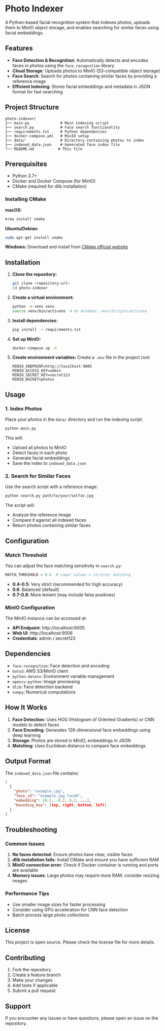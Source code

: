 # Photo Indexer

A Python-based facial recognition system that indexes photos, uploads them to MinIO object storage, and enables searching for similar faces using facial embeddings.

## Features

- **Face Detection & Recognition**: Automatically detects and encodes faces in photos using the `face_recognition` library
- **Cloud Storage**: Uploads photos to MinIO (S3-compatible object storage)
- **Face Search**: Search for photos containing similar faces by providing a reference image
- **Efficient Indexing**: Stores facial embeddings and metadata in JSON format for fast searching

## Project Structure

```
photo-indexer/
├── main.py              # Main indexing script
├── search.py            # Face search functionality
├── requirements.txt     # Python dependencies
├── docker-compose.yml   # MinIO setup
├── data/                # Directory containing photos to index
├── indexed_data.json    # Generated face index file
└── README.md           # This file
```

## Prerequisites

- Python 3.7+
- Docker and Docker Compose (for MinIO)
- CMake (required for dlib installation)

### Installing CMake

**macOS:**
```bash
brew install cmake
```

**Ubuntu/Debian:**
```bash
sudo apt-get install cmake
```

**Windows:**
Download and install from [CMake official website](https://cmake.org/download/)

## Installation

1. **Clone the repository:**
   ```bash
   git clone <repository-url>
   cd photo-indexer
   ```

2. **Create a virtual environment:**
   ```bash
   python -m venv venv
   source venv/bin/activate  # On Windows: venv\Scripts\activate
   ```

3. **Install dependencies:**
   ```bash
   pip install -r requirements.txt
   ```

4. **Set up MinIO:**
   ```bash
   docker-compose up -d
   ```

5. **Create environment variables:**
   Create a `.env` file in the project root:
   ```env
   MINIO_ENDPOINT=http://localhost:9005
   MINIO_ACCESS_KEY=admin
   MINIO_SECRET_KEY=secret123
   MINIO_BUCKET=photos
   ```

## Usage

### 1. Index Photos

Place your photos in the `data/` directory and run the indexing script:

```bash
python main.py
```

This will:
- Upload all photos to MinIO
- Detect faces in each photo
- Generate facial embeddings
- Save the index to `indexed_data.json`

### 2. Search for Similar Faces

Use the search script with a reference image:

```bash
python search.py path/to/your/selfie.jpg
```

The script will:
- Analyze the reference image
- Compare it against all indexed faces
- Return photos containing similar faces

## Configuration

### Match Threshold

You can adjust the face matching sensitivity in `search.py`:

```python
MATCH_THRESHOLD = 0.6  # Lower values = stricter matching
```

- **0.4-0.5**: Very strict (recommended for high accuracy)
- **0.6**: Balanced (default)
- **0.7-0.8**: More lenient (may include false positives)

### MinIO Configuration

The MinIO instance can be accessed at:
- **API Endpoint**: http://localhost:9005
- **Web UI**: http://localhost:9006
- **Credentials**: admin / secret123

## Dependencies

- `face-recognition`: Face detection and encoding
- `boto3`: AWS S3/MinIO client
- `python-dotenv`: Environment variable management
- `opencv-python`: Image processing
- `dlib`: Face detection backend
- `numpy`: Numerical computations

## How It Works

1. **Face Detection**: Uses HOG (Histogram of Oriented Gradients) or CNN models to detect faces
2. **Face Encoding**: Generates 128-dimensional face embeddings using deep learning
3. **Storage**: Photos are stored in MinIO, embeddings in JSON
4. **Matching**: Uses Euclidean distance to compare face embeddings

## Output Format

The `indexed_data.json` file contains:

```json
[
  {
    "photo": "example.jpg",
    "face_id": "example.jpg_face0",
    "embedding": [0.1, -0.2, 0.3, ...],
    "bounding_box": [top, right, bottom, left]
  }
]
```

## Troubleshooting

### Common Issues

1. **No faces detected**: Ensure photos have clear, visible faces
2. **dlib installation fails**: Install CMake and ensure you have sufficient RAM
3. **MinIO connection error**: Check if Docker container is running and ports are available
4. **Memory issues**: Large photos may require more RAM; consider resizing images

### Performance Tips

- Use smaller image sizes for faster processing
- Consider using GPU acceleration for CNN face detection
- Batch process large photo collections

## License

This project is open source. Please check the license file for more details.

## Contributing

1. Fork the repository
2. Create a feature branch
3. Make your changes
4. Add tests if applicable
5. Submit a pull request

## Support

If you encounter any issues or have questions, please open an issue on the repository. 